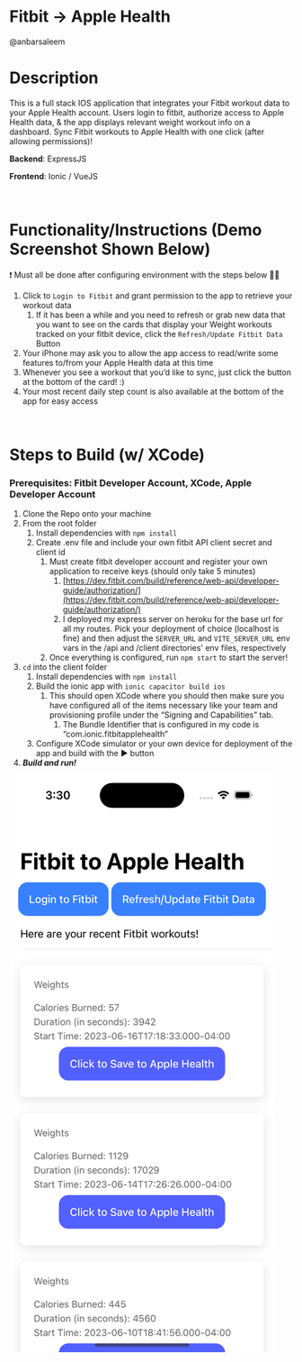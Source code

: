 # Fitbit → Apple Health

@anbarsaleem

# Description

This is a full stack IOS application that integrates your Fitbit workout data to your Apple Health account. Users login to fitbit, authorize access to Apple Health data, & the app displays relevant weight workout info on a dashboard. Sync Fitbit workouts to Apple Health with one click (after allowing permissions)!


<aside>

**Backend**: ExpressJS              

**Frontend**: Ionic / VueJS

</aside>  
</br>

# Functionality/Instructions (Demo Screenshot Shown Below)

<aside>
❗ Must all be done after configuring environment with the steps below 👍🏽

</aside>

1. Click to `Login to Fitbit` and grant permission to the app to retrieve your workout data
    1. If it has been a while and you need to refresh or grab new data that you want to see on the cards that display your Weight workouts tracked on your fitbit device, click the `Refresh/Update Fitbit Data` Button
2. Your iPhone may ask you to allow the app access to read/write some features to/from your Apple Health data at this time
3. Whenever you see a workout that you’d like to sync, just click the button at the bottom of the card! :)
4. Your most recent daily step count is also available at the bottom of the app for easy access
</br>

# Steps to Build (w/ XCode)

### Prerequisites: Fitbit Developer Account, XCode, Apple Developer Account

1. Clone the Repo onto your machine
2. From the root folder
    1. Install dependencies with `npm install`
    2. Create .env file and include your own fitbit API client secret and client id
        1. Must create fitbit developer account and register your own application to receive keys (should only take 5 minutes)
            1. [https://dev.fitbit.com/build/reference/web-api/developer-guide/authorization/](https://dev.fitbit.com/build/reference/web-api/developer-guide/authorization/)
            2. I deployed my express server on heroku for the base url for all my routes. Pick your deployment of choice (localhost is fine) and then adjust the `SERVER_URL` and `VITE_SERVER_URL` env vars in the /api and /client directories' env files, respectively
        2. Once everything is configured, run `npm start` to start the server!
3. `cd` into the client folder
    1. Install dependencies with `npm install`
    2. Build the ionic app with `ionic capacitor build ios`
        1. This should open XCode where you should then make sure you have configured all of the items necessary like your team and provisioning profile under the “Signing and Capabilities” tab.
            1. The Bundle Identifier that is configured in my code is “com.ionic.fitbitapplehealth”
    3. Configure XCode simulator or your own device for deployment of the app and build with the ▶️ button
4. ***Build and run!***

![Demo Screenshot](/demo_screenshot.png)

